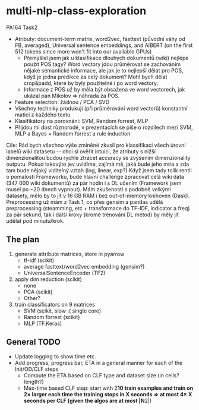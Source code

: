 # multi-nlp-class-exploration
PA164 Task2

- Atributy: document-term matrix, word2vec, fasttext (původní váhy od FB, averaged), Universal sentence embeddings, and AlBERT (on the first 512 tokens since more won't fit into our available GPUs)
    - Přemýšlel jsem jak u klasifikace dlouhých dokumentů (wiki) nejlépe použít POS tagy? Word vectory jdou průměrovat se zachováním nějaké sémantické informace, ale jak je to nejlepší dělat pro POS, když je jedna predikce za celý dokument? Mohl bych dělat crop&padd, které by byly použitelné i po word vectory.
    - Informace z POS už by měla být obsažena ve word vectorech, jak ukázal pan Mikolov => náhrada za POS.
- Feature selection: žádnou / PCA / SVD
- Všechny techniky produkují (při průměrování word vectorů) konstantní matici z každého textu
- Klasifikátory na porovnání: SVM, Random forrest, MLP
- Přijdou mi dost různorodé, v prezentacích se píše o rozdílech mezi SVM, MLP a Bayes × Random forrest a rule induction

Cíle:
Rád bych všechno výše zmíněné zkusil pro klassifikaci všech úrovní labelů wiki datasetu -- chci si ověřit intuici, že atributy s nižší dimenzionalitou budou rychle ztrácet accuracy se zvýšením dimenzionality outputu. Pokud takovýto jev uvidíme, zajímá mě, jaká bude jeho míra a zda tam bude nějaký viditelný vztah (log, linear, exp?)
Když jsem tady tolik rentil o pomalosti Frameworku, bude hlavní challenge zpracovat celá wiki data (347 000 wiki dokumentů) za pár hodin i s DL učením (Framework jsem musel po ~20 dnech vypnout). Mám zkušenosti s podobně velkými datasety, mělo by to jít v 16 GB RAM i bez out-of-memory knihoven (Dask). Preprocessing už mám z Task 1, co přes gensim a pandas udělá preprocessing (steamming, etc + transformace do TF-IDF, indicator a freq) za pár sekund, tak i další kroky (kromě trénování DL metod) by měly jít udělat pod minutu/krok.

## The plan

1. generate attribute matrices, store in pyarrow
    - tf-idf (scikit)
    - average fasttext/word2vec embedding (gensim?)
    - UniversalSentenceEncoder (TF2)
2. apply dim reduction (scikit)
    - none
    - PCA (scikit)
    - Other?
3. train classificators on 9 matrices
    - SVM (scikit, slow :( single core)
    - Random forrest (scikit)
    - MLP (TF.Keras)
    
## General TODO
- Update logging to show time etc.
- Add progress, progress bar, ETA in a general manner for each of the Init/OD/CLF steps
    - Compute the ETA based on CLF type and dataset size (in cells? length?)
    - Max-time based CLF step: start with 2**10 train examples and train on 2× larger each time the training 
      stops in X seconds => at most 4× X seconds per CLF (given the algos are at most |N**2|)
